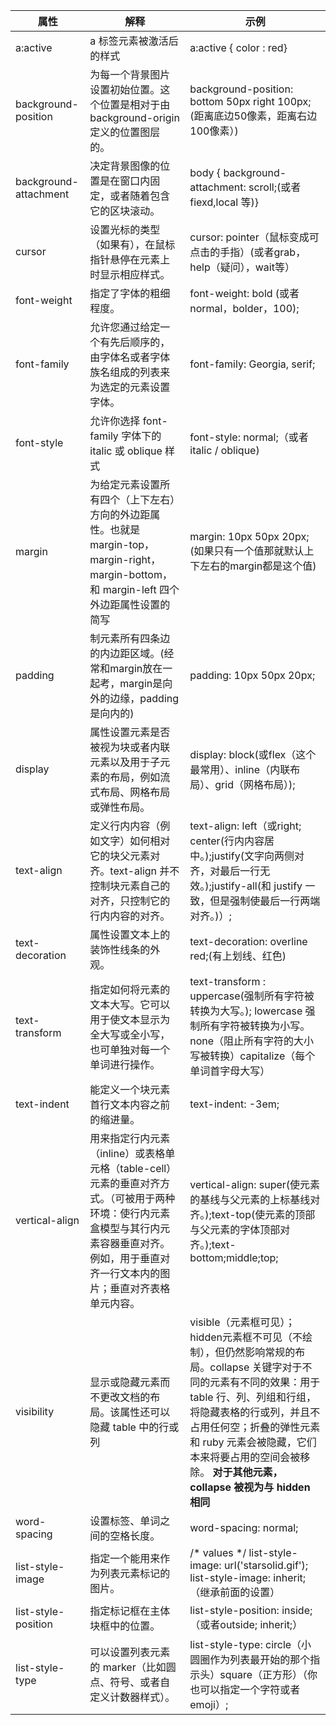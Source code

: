 | 属性                  | 解释                                                                                                                                                                                             | 示例                                                                                                                                                                                                                                                                                                               |
| --------------------- | ------------------------------------------------------------------------------------------------------------------------------------------------------------------------------------------------ | ------------------------------------------------------------------------------------------------------------------------------------------------------------------------------------------------------------------------------------------------------------------------------------------------------------------ |
| a:active              | a 标签元素被激活后的样式                                                                                                                                                                         | a:active { color : red}                                                                                                                                                                                                                                                                                            |
| background-position   | 为每一个背景图片设置初始位置。这个位置是相对于由 background-origin 定义的位置图层的。                                                                                                            | background-position: bottom 50px right 100px;(距离底边50像素，距离右边100像素）)                                                                                                                                                                                                                                   |
| background-attachment | 决定背景图像的位置是在窗口内固定，或者随着包含它的区块滚动。                                                                                                                                     | body {  background-attachment: scroll;(或者fiexd,local 等)}                                                                                                                                                                                                                                                        |
| cursor                | 设置光标的类型（如果有），在鼠标指针悬停在元素上时显示相应样式。                                                                                                                                 | cursor: pointer（鼠标变成可点击的手指）(或者grab，help（疑问），wait等）                                                                                                                                                                                                                                           |
| font-weight           | 指定了字体的粗细程度。                                                                                                                                                                           | font-weight: bold (或者normal，bolder，100);                                                                                                                                                                                                                                                                       |
| font-family           | 允许您通过给定一个有先后顺序的，由字体名或者字体族名组成的列表来为选定的元素设置字体。                                                                                                           | font-family: Georgia, serif;                                                                                                                                                                                                                                                                                       |
| font-style            | 允许你选择 font-family 字体下的 italic 或 oblique 样式                                                                                                                                           | font-style: normal;（或者italic / oblique)                                                                                                                                                                                                                                                                         |
| margin                | 为给定元素设置所有四个（上下左右）方向的外边距属性。也就是 margin-top，margin-right，margin-bottom，和 margin-left 四个外边距属性设置的简写                                                      | margin: 10px 50px 20px; (如果只有一个值那就默认上下左右的margin都是这个值)                                                                                                                                                                                                                                         |
| padding               | 制元素所有四条边的内边距区域。(经常和margin放在一起考，margin是向外的边缘，padding是向内的)                                                                                                      | padding: 10px 50px 20px;                                                                                                                                                                                                                                                                                           |
| display               | 属性设置元素是否被视为块或者内联元素以及用于子元素的布局，例如流式布局、网格布局或弹性布局。                                                                                                     | display: block(或flex（这个最常用）、inline（内联布局）、grid（网格布局）);                                                                                                                                                                                                                                        |
| text-align            | 定义行内内容（例如文字）如何相对它的块父元素对齐。text-align 并不控制块元素自己的对齐，只控制它的行内内容的对齐。                                                                                | text-align: left（或right; center(行内内容居中。);justify(文字向两侧对齐，对最后一行无效。);justify-all(和 justify 一致，但是强制使最后一行两端对齐。)）;                                                                                                                                                          |
| text-decoration       | 属性设置文本上的装饰性线条的外观。                                                                                                                                                               | text-decoration: overline red;(有上划线、红色)                                                                                                                                                                                                                                                                     |
| text-transform        | 指定如何将元素的文本大写。它可以用于使文本显示为全大写或全小写，也可单独对每一个单词进行操作。                                                                                                   | text-transform : uppercase(强制所有字符被转换为大写。); lowercase 强制所有字符被转换为小写。none（阻止所有字符的大小写被转换）capitalize（每个单词首字母大写）                                                                                                                                                     |
| text-indent           | 能定义一个块元素首行文本内容之前的缩进量。                                                                                                                                                       | text-indent: -3em;                                                                                                                                                                                                                                                                                                 |
| vertical-align        | 用来指定行内元素（inline）或表格单元格（table-cell）元素的垂直对齐方式。（可被用于两种环境：使行内元素盒模型与其行内元素容器垂直对齐。例如，用于垂直对齐一行文本内的图片；垂直对齐表格单元内容。 | vertical-align: super(使元素的基线与父元素的上标基线对齐。);text-top(使元素的顶部与父元素的字体顶部对齐。);text-bottom;middle;top;                                                                                                                                                                                 |
| visibility            | 显示或隐藏元素而不更改文档的布局。该属性还可以隐藏 table 中的行或列                                                                                                                              | visible（元素框可见）；hidden元素框不可见（不绘制），但仍然影响常规的布局。collapse 关键字对于不同的元素有不同的效果：用于 table 行、列、列组和行组，将隐藏表格的行或列，并且不占用任何空；折叠的弹性元素和 ruby 元素会被隐藏，它们本来将要占用的空间会被移除。 <b>对于其他元素，collapse 被视为与 hidden 相同</b> |
| word-spacing          | 设置标签、单词之间的空格长度。                                                                                                                                                                   | word-spacing: normal;                                                                                                                                                                                                                                                                                              |
| list-style-image      | 指定一个能用来作为列表元素标记的图片。                                                                                                                                                           | /* <url> values */ list-style-image: url('starsolid.gif'); list-style-image: inherit;（继承前面的设置）                                                                                                                                                                                                            |
| list-style-position   | 指定标记框在主体块框中的位置。                                                                                                                                                                   | list-style-position: inside;（或者outside; inherit;）                                                                                                                                                                                                                                                              |
| list-style-type       | 可以设置列表元素的 marker（比如圆点、符号、或者自定义计数器样式）。                                                                                                                              | list-style-type: circle（小圆圈作为列表最开始的那个指示头）square（正方形）（你也可以指定一个字符或者emoji）;                                                                                                                                                                                                      |
                                                                                                           